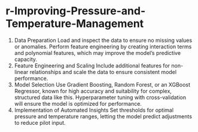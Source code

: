 # r-Improving-Pressure-and-Temperature-Management
1. Data Preparation
Load and inspect the data to ensure no missing values or anomalies.
Perform feature engineering by creating interaction terms and polynomial features, which may improve the model’s predictive capacity.
2. Feature Engineering and Scaling
Include additional features for non-linear relationships and scale the data to ensure consistent model performance.
3. Model Selection
Use Gradient Boosting, Random Forest, or an XGBoost Regressor, known for high accuracy and suitability for complex, structured data like this.
Hyperparameter tuning with cross-validation will ensure the model is optimized for performance.
4. Implementation of Automated Insights
Set thresholds for optimal pressure and temperature ranges, letting the model predict adjustments to reduce pilot input.
